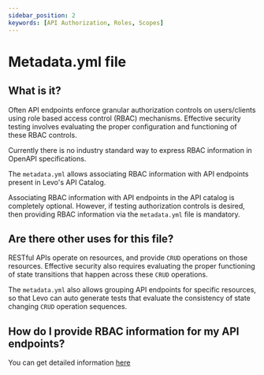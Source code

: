 ```yaml
---
sidebar_position: 2
keywords: [API Authorization, Roles, Scopes]
---
```


# Metadata.yml file

## What is it?

Often API endpoints enforce granular authorization controls on users/clients using role based access control (RBAC) mechanisms. Effective security testing involves evaluating the proper configuration and functioning of these RBAC controls.

Currently there is no industry standard way to express RBAC information in OpenAPI specifications.

The `metadata.yml` allows associating RBAC information with API endpoints present in Levo's API Catalog.

Associating RBAC information with API endpoints in the API catalog is completely optional. However, if testing authorization controls is desired, then providing RBAC information via the `metadata.yml` file is mandatory.

## Are there other uses for this file?
RESTful APIs operate on resources, and provide `CRUD` operations on those resources. Effective security also requires evaluating the proper functioning of state transitions that happen across these `CRUD` operations.

The `metadata.yml` also allows grouping API endpoints for specific resources, so that Levo can auto generate tests that evaluate the consistency of state changing `CRUD` operation sequences.

## How do I provide RBAC information for my API endpoints?
You can get detailed information [here](../../tasks/api-rbac/api-rbac-tasks.md)